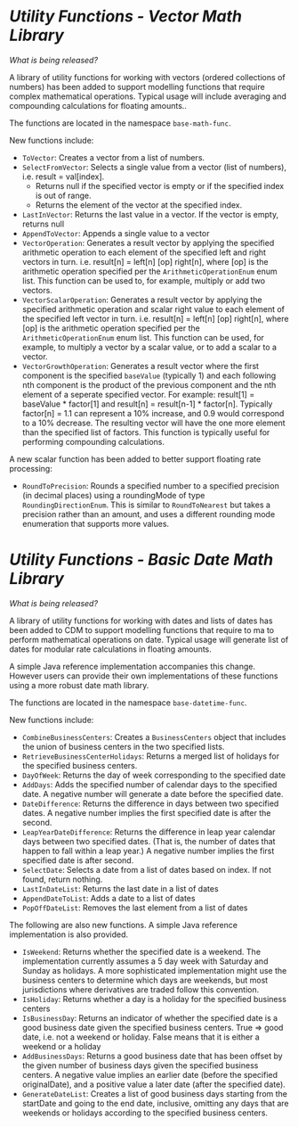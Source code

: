 # *Utility Functions - Vector Math Library*

_What is being released?_

A library of utility functions for working with vectors (ordered collections of numbers) has been added to support modelling functions that require complex mathematical operations.  Typical usage will include averaging and compounding calculations for floating amounts..

The functions are located in the namespace `base-math-func`.

New functions include:

* `ToVector`: Creates a vector from a list of numbers.
* `SelectFromVector`: Selects a single value from a vector (list of numbers), i.e. result = val[index].  
  * Returns null if the specified vector is empty or if the specified index is out of range.  
  * Returns the element of the vector at the specified index.
* `LastInVector`: Returns the last value in a vector.  If the vector is empty, returns null
* `AppendToVector`: Appends a single value to a vector
* `VectorOperation`: Generates a result vector by applying the specified arithmetic operation to each element of the specified left and right vectors in turn.  i.e. result[n] = left[n] [op] right[n], where [op] is the arithmetic operation specified per the `ArithmeticOperationEnum` enum list.  This function can be used to, for example, multiply or add two vectors.
* `VectorScalarOperation`: Generates a result vector by applying the specified arithmetic operation and scalar right value to each element of the specified left vector in turn. i.e. result[n] = left[n] [op] right[n], where [op] is the arithmetic operation specified per the `ArithmeticOperationEnum` enum list.  This function can be used, for example, to multiply a vector by a scalar value, or to add a scalar to a vector.
* `VectorGrowthOperation`: Generates a result vector where the first component is the specified `baseValue` (typically 1) and each following nth component is the product of the previous component and the nth element of a seperate specified vector. For example: result[1] = baseValue * factor[1] and result[n] = result[n-1] * factor[n]. Typically factor[n] = 1.1 can represent a 10% increase, and 0.9 would correspond to a 10% decrease. The resulting vector will have the one more element than the specified list of factors.  This function is typically useful for performing compounding calculations.


A new scalar function has been added to better support floating rate processing:
* `RoundToPrecision`:  Rounds a specified number to a specified precision (in decimal places) using a roundingMode of type `RoundingDirectionEnum`.  This is similar to `RoundToNearest` but takes a precision rather than an amount, and uses a different rounding mode enumeration that supports more values.

# *Utility Functions - Basic Date Math Library*

_What is being released?_

A library of utility functions for working with dates and lists of dates has been added to CDM to support modelling functions that require to ma to perform mathematical operations on date.  Typical usage will  generate list of dates for modular rate calculations in floating amounts.

A simple Java reference implementation accompanies this change. However users can provide their own implementations of these functions using a more robust date math library.

The functions are located in the namespace `base-datetime-func`.

New functions include:

* `CombineBusinessCenters`: Creates a `BusinessCenters` object that includes the union of business centers in the two specified lists.
* `RetrieveBusinessCenterHolidays`: Returns a merged list of holidays for the specified business centers.
* `DayOfWeek`: Returns the day of week corresponding to the specified date
* `AddDays`: Adds the specified number of calendar days to the specified date.  A negative number will generate a date before the specified date.
* `DateDifference`: Returns the difference in days between two specified dates.  A negative number implies the first specified date is after the second.
* `LeapYearDateDifference`: Returns the difference in leap year calendar days between  two specified dates. (That is, the number of dates that happen to fall within a leap year.)  A negative number implies the first specified date is after second.
* `SelectDate`: Selects a date from a list of dates based on index.  If not found, return nothing.
* `LastInDateList`: Returns the last date in a list of dates
* `AppendDateToList`: Adds a date to a list of dates
* `PopOffDateList`:  Removes the last element from a list of dates

The following are also new functions. A simple Java reference implementation is also provided.
* `IsWeekend`: Returns whether the specified date is a weekend.  The implementation currently assumes a 5 day week with Saturday and Sunday as holidays.  A more sophisticated implementation might use the business centers to determine which days are weekends, but most jurisdictions where derivatives are traded follow this convention.
* `IsHoliday`: Returns whether a day is a holiday for the specified business centers
* `IsBusinessDay`: Returns an indicator of whether the specified date is a good business date given the specified business centers.  True => good date, i.e. not a weekend or holiday. False means that it is either a weekend or a holiday
* `AddBusinessDays`: Returns a good business date that has been offset by the given number of business days given the specified business centers.  A negative value implies an earlier date (before the specified originalDate), and a positive value a later date (after the specified date).
* `GenerateDateList`: Creates a list of good business days starting from the startDate and going to the end date, inclusive, omitting any days that are weekends or holidays according to the specified business centers.
